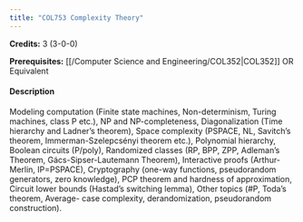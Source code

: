 ```yaml
---
title: "COL753 Complexity Theory"
---
```

**Credits:** 3 (3-0-0)

**Prerequisites:** [[/Computer Science and Engineering/COL352|COL352]] OR Equivalent

#### Description
Modeling computation (Finite state machines, Non-determinism, Turing machines, class P etc.), NP and NP-completeness, Diagonalization (Time hierarchy and Ladner’s theorem), Space complexity (PSPACE, NL, Savitch’s theorem, Immerman-Szelepcsényi theorem etc.), Polynomial hierarchy, Boolean circuits (P/poly), Randomized classes (RP, BPP, ZPP, Adleman’s Theorem, Gács-Sipser-Lautemann Theorem), Interactive proofs (Arthur-Merlin, IP=PSPACE), Cryptography (one-way functions, pseudorandom generators, zero knowledge), PCP theorem and hardness of approximation, Circuit lower bounds (Hastad’s switching lemma), Other topics (#P, Toda’s theorem, Average- case complexity, derandomization, pseudorandom construction).